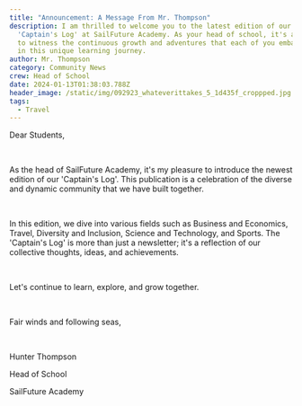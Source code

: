 ```yaml
---
title: "Announcement: A Message From Mr. Thompson"
description: I am thrilled to welcome you to the latest edition of our cherished
  'Captain's Log' at SailFuture Academy. As your head of school, it's an honor
  to witness the continuous growth and adventures that each of you embarks upon
  in this unique learning journey.
author: Mr. Thompson
category: Community News
crew: Head of School
date: 2024-01-13T01:38:03.788Z
header_image: /static/img/092923_whateverittakes_5_1d435f_croppped.jpg
tags:
  - Travel
---
```

Dear Students,

<br>

As the head of SailFuture Academy, it's my pleasure to introduce the newest edition of our 'Captain's Log'. This publication is a celebration of the diverse and dynamic community that we have built together.

<br>

In this edition, we dive into various fields such as Business and Economics, Travel, Diversity and Inclusion, Science and Technology, and Sports. The 'Captain's Log' is more than just a newsletter; it's a reflection of our collective thoughts, ideas, and achievements. 

<br>

Let's continue to learn, explore, and grow together.

<br>

Fair winds and following seas,

<br>

Hunter Thompson 

Head of School 

SailFuture Academy